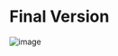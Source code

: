 # Final Version
![image](https://github.com/Adol2freeman/MySchoolWork/assets/103558923/dbb50fe4-76ad-46b9-9773-45e8ffed0114)
